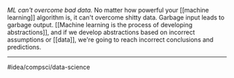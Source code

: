*ML can't overcome bad data.* No matter how powerful your [[machine learning]] algorithm is, it can't overcome shitty data. Garbage input leads to garbage output. [[Machine learning is the process of developing abstractions]], and if we develop abstractions based on incorrect assumptions or [[data]], we're going to reach incorrect conclusions and predictions. 

---
#idea/compsci/data-science 